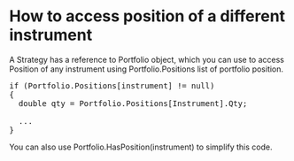 # How to access position of a different instrument 

A Strategy has a reference to Portfolio object, which you can use to access Position of any instrument 
using Portfolio.Positions list of portfolio position.  
<pre>
if (Portfolio.Positions[instrument] != null)  
{
  double qty = Portfolio.Positions[Instrument].Qty;  

  ...
}
</pre>
You can also use Portfolio.HasPosition(instrument) to simplify this code. 